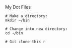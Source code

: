 My Dot Files


``` 
# Make a directory:
mkdir ~/bin

# Change into new directory:
cd ~/bin

# Git clone this r